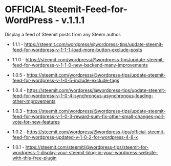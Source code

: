 # OFFICIAL Steemit-Feed-for-WordPress - v.1.1.1

Display a feed of Steemit posts from any Steem author.

- 1.1.1 - 
https://steemit.com/wordpress/@wordpress-tips/update-steemit-feed-for-wordpress-v-1-1-1-load-more-button-exclude-posts

- 1.1.0 - 
https://steemit.com/wordpress/@wordpress-tips/update-steemit-feed-for-wordpress-v-1-1-0-new-backend-many-improvements

- 1.0.5 -
https://steemit.com/wordpress/@wordpress-tips/update-steemit-feed-for-wordpress-v-1-0-5-include-exclude-tags

- 1.0.4 -
https://steemit.com/wordpress/@wordpress-tips/update-steemit-feed-for-wordpress-v-1-0-4-synchronous-asynchronous-loading-other-improvements

- 1.0.3 -
https://steemit.com/wordpress/@wordpress-tips/update-steemit-feed-for-wordpress-v-1-0-3-reward-sum-fix-other-small-changes-poll-vote-for-new-features

- 1.0.2 - 
https://steemit.com/wordpress/@wordpress-tips/official-steemit-feed-for-wordpress-updated-v-1-0-2-for-wordpress-4-8-x

- 1.0.1 - 
https://steemit.com/steemit/@wordpress-tips/steemit-for-wordpress-1-display-your-steemit-blog-in-your-wordpress-website-with-this-free-plugin
